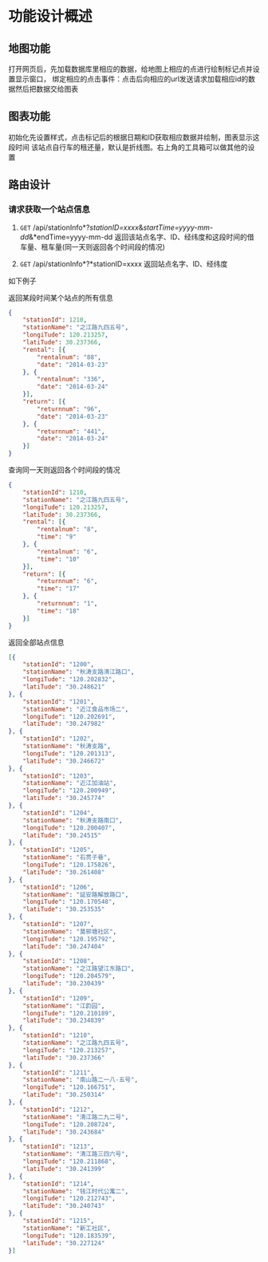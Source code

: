 # 功能设计概述

## 地图功能

打开网页后，先加载数据库里相应的数据，给地图上相应的点进行绘制标记点并设置显示窗口，
绑定相应的点击事件：点击后向相应的url发送请求加载相应id的数据然后把数据交给图表

## 图表功能

初始化先设置样式，点击标记后的根据日期和ID获取相应数据并绘制，图表显示这段时间
该站点自行车的租还量，默认是折线图。右上角的工具箱可以做其他的设置

## 路由设计

### 请求获取一个站点信息

1. `GET` /api/stationInfo*?*stationID=xxxx*&*startTime=yyyy-mm-dd*&*endTime=yyyy-mm-dd 返回该站点名字、ID、经纬度和这段时间的借车量、租车量(同一天则返回各个时间段的情况)

2. `GET` /api/stationInfo*?*stationID=xxxx 返回站点名字、ID、经纬度

如下例子

返回某段时间某个站点的所有信息

```json
{
    "stationId": 1210,
    "stationName": "之江路九四五号",
    "longiTude": 120.213257,
    "latiTude": 30.237366,
    "rental": [{
        "rentalnum": "88",
        "date": "2014-03-23"
    }, {
        "rentalnum": "336",
        "date": "2014-03-24"
    }],
    "return": [{
        "returnnum": "96",
        "date": "2014-03-23"
    }, {
        "returnnum": "441",
        "date": "2014-03-24"
    }]
}
```

查询同一天则返回各个时间段的情况

```json
{
    "stationId": 1210,
    "stationName": "之江路九四五号",
    "longiTude": 120.213257,
    "latiTude": 30.237366,
    "rental": [{
        "rentalnum": "8",
        "time": "9"
    }, {
        "rentalnum": "6",
        "time": "10"
    }],
    "return": [{
        "returnnum": "6",
        "time": "17"
    }, {
        "returnnum": "1",
        "time": "18"
    }]
}
```

返回全部站点信息

```json
[{
    "stationId": "1200",
    "stationName": "秋涛支路清江路口",
    "longiTude": "120.202832",
    "latiTude": "30.248621"
}, {
    "stationId": "1201",
    "stationName": "近江食品市场二",
    "longiTude": "120.202691",
    "latiTude": "30.247982"
}, {
    "stationId": "1202",
    "stationName": "秋涛支路",
    "longiTude": "120.201313",
    "latiTude": "30.246672"
}, {
    "stationId": "1203",
    "stationName": "近江加油站",
    "longiTude": "120.200949",
    "latiTude": "30.245774"
}, {
    "stationId": "1204",
    "stationName": "秋涛支路南口",
    "longiTude": "120.200407",
    "latiTude": "30.24515"
}, {
    "stationId": "1205",
    "stationName": "石贯子巷",
    "longiTude": "120.175826",
    "latiTude": "30.261408"
}, {
    "stationId": "1206",
    "stationName": "延安路解放路口",
    "longiTude": "120.170548",
    "latiTude": "30.253535"
}, {
    "stationId": "1207",
    "stationName": "莫邪塘社区",
    "longiTude": "120.195792",
    "latiTude": "30.247404"
}, {
    "stationId": "1208",
    "stationName": "之江路望江东路口",
    "longiTude": "120.204579",
    "latiTude": "30.230439"
}, {
    "stationId": "1209",
    "stationName": "江韵园",
    "longiTude": "120.210189",
    "latiTude": "30.234839"
}, {
    "stationId": "1210",
    "stationName": "之江路九四五号",
    "longiTude": "120.213257",
    "latiTude": "30.237366"
}, {
    "stationId": "1211",
    "stationName": "南山路二一八-五号",
    "longiTude": "120.166751",
    "latiTude": "30.250314"
}, {
    "stationId": "1212",
    "stationName": "清江路二九二号",
    "longiTude": "120.208724",
    "latiTude": "30.243684"
}, {
    "stationId": "1213",
    "stationName": "清江路三四六号",
    "longiTude": "120.211868",
    "latiTude": "30.241399"
}, {
    "stationId": "1214",
    "stationName": "钱江时代公寓二",
    "longiTude": "120.212743",
    "latiTude": "30.240743"
}, {
    "stationId": "1215",
    "stationName": "新工社区",
    "longiTude": "120.183539",
    "latiTude": "30.227124"
}]
```
